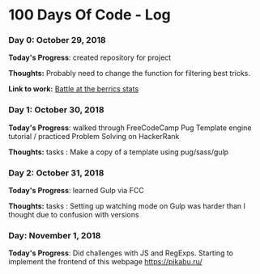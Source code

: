 # 100 Days Of Code - Log

### Day 0: October 29, 2018 

**Today's Progress**: created repository for project

**Thoughts:** Probably need to change the function for filtering best tricks.

**Link to work:** [Battle at the berrics stats](https://batb11stats.herokuapp.com)

### Day 1: October 30, 2018 

**Today's Progress**: walked through FreeCodeCamp Pug Template engine tutorial / practiced Problem Solving on HackerRank

**Thoughts:** tasks : Make a copy of a template using pug/sass/gulp  

### Day 2: October 31, 2018 

**Today's Progress**: learned Gulp via FCC

**Thoughts:** tasks : Setting up watching mode on Gulp was harder than I thought due to confusion with versions

### Day: November 1, 2018 

**Today's Progress**: Did challenges with JS and RegExps. Starting to implement the frontend of this webpage https://pikabu.ru/  
